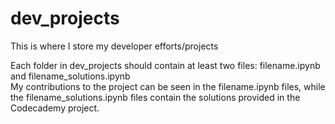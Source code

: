 # dev_projects
This is where I store my developer efforts/projects

Each folder in dev_projects should contain at least two files: filename.ipynb and filename_solutions.ipynb <br>
My contributions to the project can be seen in the filename.ipynb files, while the filename_solutions.ipynb files contain the solutions provided in the Codecademy project.
